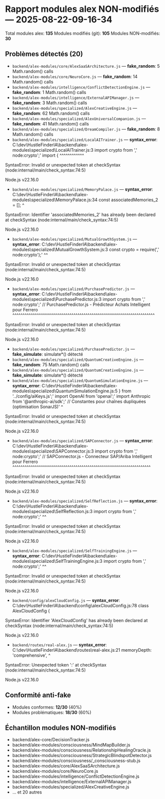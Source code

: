 # Rapport modules alex NON-modifiés — 2025-08-22-09-16-34
Total modules alex: **135**
Modules modifiés (git): **105**
Modules NON-modifiés: **30**

## Problèmes détectés (20)
- `backend/alex-modules/core/AlexSaaSArchitecture.js` — **fake_random**: 5 Math.random() calls
- `backend/alex-modules/core/NeuroCore.js` — **fake_random**: 14 Math.random() calls
- `backend/alex-modules/intelligence/ConflictDetectionEngine.js` — **fake_random**: 1 Math.random() calls
- `backend/alex-modules/intelligence/ExternalAPIManager.js` — **fake_random**: 3 Math.random() calls
- `backend/alex-modules/specialized/AlexCreativeEngine.js` — **fake_random**: 62 Math.random() calls
- `backend/alex-modules/specialized/AlexUniversalCompanion.js` — **fake_random**: 41 Math.random() calls
- `backend/alex-modules/specialized/DreamCompiler.js` — **fake_random**: 8 Math.random() calls
- `backend/alex-modules/specialized/LocalAITrainer.js` — **syntax_error**: C:\dev\HustleFinderIA\backend\alex-modules\specialized\LocalAITrainer.js:3
import crypto from ',\'   node:crypto';'   import {
                                       ^^^^^^^^^^^^

SyntaxError: Invalid or unexpected token
    at checkSyntax (node:internal/main/check_syntax:74:5)

Node.js v22.16.0
- `backend/alex-modules/specialized/MemoryPalace.js` — **syntax_error**: C:\dev\HustleFinderIA\backend\alex-modules\specialized\MemoryPalace.js:34
const associatedMemories_2 = [];
      ^

SyntaxError: Identifier 'associatedMemories_2' has already been declared
    at checkSyntax (node:internal/main/check_syntax:74:5)

Node.js v22.16.0
- `backend/alex-modules/specialized/MutualGrowthSystem.js` — **syntax_error**: C:\dev\HustleFinderIA\backend\alex-modules\specialized\MutualGrowthSystem.js:3
const crypto = require(',\'   node:crypto');' 
                                            ^^

SyntaxError: Invalid or unexpected token
    at checkSyntax (node:internal/main/check_syntax:74:5)

Node.js v22.16.0
- `backend/alex-modules/specialized/PurchasePredictor.js` — **syntax_error**: C:\dev\HustleFinderIA\backend\alex-modules\specialized\PurchasePredictor.js:3
import crypto from ',\'   node:crypto';' // PurchasePredictor.js - Prédicteur Achats Intelligent pour Ferrero
                                       ^^^^^^^^^^^^^^^^^^^^^^^^^^^^^^^^^^^^^^^^^^^^^^^^^^^^^^^^^^^^^^^^^^^^^^

SyntaxError: Invalid or unexpected token
    at checkSyntax (node:internal/main/check_syntax:74:5)

Node.js v22.16.0
- `backend/alex-modules/specialized/PurchasePredictor.js` — **fake_simulate**: simulate*() détecté
- `backend/alex-modules/specialized/QuantumCreativeEngine.js` — **fake_random**: 75 Math.random() calls
- `backend/alex-modules/specialized/QuantumCreativeEngine.js` — **fake_simulate**: simulate*() détecté
- `backend/alex-modules/specialized/QuantumSimulationEngine.js` — **syntax_error**: C:\dev\HustleFinderIA\backend\alex-modules\specialized\QuantumSimulationEngine.js:5
  } from \'../config/aiKeys.js';' import OpenAI from \'openai';' import Anthropic from \'@anthropic-ai/sdk';' // Constantes pour chaînes dupliquées (optimisation SonarJS)'
         ^

SyntaxError: Invalid or unexpected token
    at checkSyntax (node:internal/main/check_syntax:74:5)

Node.js v22.16.0
- `backend/alex-modules/specialized/SAPConnector.js` — **syntax_error**: C:\dev\HustleFinderIA\backend\alex-modules\specialized\SAPConnector.js:3
import crypto from ',\'   node:crypto';' // SAPConnector.js - Connecteur SAP/Ariba Intelligent pour Ferrero
                                       ^^^^^^^^^^^^^^^^^^^^^^^^^^^^^^^^^^^^^^^^^^^^^^^^^^^^^^^^^^^^^^^^^^^^

SyntaxError: Invalid or unexpected token
    at checkSyntax (node:internal/main/check_syntax:74:5)

Node.js v22.16.0
- `backend/alex-modules/specialized/SelfReflection.js` — **syntax_error**: C:\dev\HustleFinderIA\backend\alex-modules\specialized\SelfReflection.js:3
import crypto from ',\'   node:crypto';' 
                                       ^^

SyntaxError: Invalid or unexpected token
    at checkSyntax (node:internal/main/check_syntax:74:5)

Node.js v22.16.0
- `backend/alex-modules/specialized/SelfTrainingEngine.js` — **syntax_error**: C:\dev\HustleFinderIA\backend\alex-modules\specialized\SelfTrainingEngine.js:3
import crypto from ',\'   node:crypto';' 
                                       ^^

SyntaxError: Invalid or unexpected token
    at checkSyntax (node:internal/main/check_syntax:74:5)

Node.js v22.16.0
- `backend/config/alexCloudConfig.js` — **syntax_error**: C:\dev\HustleFinderIA\backend\config\alexCloudConfig.js:78
class AlexCloudConfig {

SyntaxError: Identifier 'AlexCloudConfig' has already been declared
    at checkSyntax (node:internal/main/check_syntax:74:5)

Node.js v22.16.0
- `backend/routes/real-alex.js` — **syntax_error**: C:\dev\HustleFinderIA\backend\routes\real-alex.js:21
  memoryDepth: 'comprehensive',
             ^

SyntaxError: Unexpected token ':'
    at checkSyntax (node:internal/main/check_syntax:74:5)

Node.js v22.16.0

## Conformité anti-fake
- Modules conformes: **12/30** (40%)
- Modules problématiques: **18/30** (60%)

## Échantillon modules NON-modifiés
- backend/alex-core/DecisionTracker.js
- backend/alex-modules/consciousness/MindMapBuilder.js
- backend/alex-modules/consciousness/RelationshipHealingOracle.js
- backend/alex-modules/consciousness/StrategicBlindspotDetector.js
- backend/alex-modules/consciousness/_consciousness-stub.js
- backend/alex-modules/core/AlexSaaSArchitecture.js
- backend/alex-modules/core/NeuroCore.js
- backend/alex-modules/intelligence/ConflictDetectionEngine.js
- backend/alex-modules/intelligence/ExternalAPIManager.js
- backend/alex-modules/specialized/AlexCreativeEngine.js
- ... et 20 autres